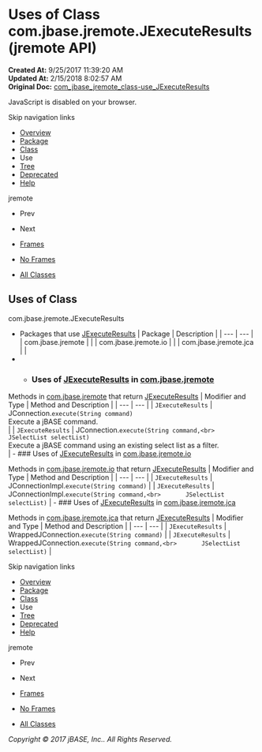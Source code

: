# Uses of Class com.jbase.jremote.JExecuteResults (jremote   API)

**Created At:** 9/25/2017 11:39:20 AM  
**Updated At:** 2/15/2018 8:02:57 AM  
**Original Doc:** [com_jbase_jremote_class-use_JExecuteResults](https://docs.jbase.com/39249-class-use/com_jbase_jremote_class-use_JExecuteResults)  

<!--<br>    try {<br>        if (location.href.indexOf('is-external=true') == -1) {<br>            parent.document.title="Uses of Class com.jbase.jremote.JExecuteResults (jremote   API)";<br>        }<br>    }<br>    catch(err) {<br>    }<br>//-->
JavaScript is disabled on your browser.

Skip navigation links

- [Overview](../../../../overview-summary.html)
- [Package](/30312-jagent/jremote-api)
- [Class](/39248-jremote/com_jbase_jremote_jexecuteresults "class in com.jbase.jremote")
- Use
- [Tree](/39248-jremote/com_jbase_jremote_package-tree)
- [Deprecated](../../../../deprecated-list.html)
- [Help](../../../../help-doc.html)


jremote <br>

- Prev
- Next


- [Frames](../../../../index.html?com/jbase/jremote/class-use//39249-class-use/com_jbase_jremote_class-use_JExecuteResults)
- [No Frames](/39249-class-use/com_jbase_jremote_class-use_JExecuteResults)


- [All Classes](../../../../allclasses-noframe.html)


<!--<br>  allClassesLink = document.getElementById("allclasses\_navbar\_top");<br>  if(window==top) {<br>    allClassesLink.style.display = "block";<br>  }<br>  else {<br>    allClassesLink.style.display = "none";<br>  }<br>  //-->

## Uses of Class
com.jbase.jremote.JExecuteResults

- Packages that use [JExecuteResults](/39248-jremote/com_jbase_jremote_jexecuteresults "class in com.jbase.jremote") | Package | Description |
| --- | --- |
| com.jbase.jremote |   |
| com.jbase.jremote.io |   |
| com.jbase.jremote.jca |   |
- - ### Uses of [JExecuteResults](/39248-jremote/com_jbase_jremote_jexecuteresults "class in com.jbase.jremote") in [com.jbase.jremote](/30312-jagent/jremote-api)


Methods in [com.jbase.jremote](/30312-jagent/jremote-api) that return [JExecuteResults](/39248-jremote/com_jbase_jremote_jexecuteresults "class in com.jbase.jremote") | Modifier and Type | Method and Description |
| --- | --- |
| `JExecuteResults` | JConnection.`execute(String command)`<br>Execute a jBASE command.<br> |
| `JExecuteResults` | JConnection.`execute(String command,<br>       JSelectList selectList)`<br>Execute a jBASE command using an existing select list as a filter.<br> |
    - ### Uses of [JExecuteResults](/39248-jremote/com_jbase_jremote_jexecuteresults "class in com.jbase.jremote") in [com.jbase.jremote.io](/39250-io/com_jbase_jremote_io_package-summary)


Methods in [com.jbase.jremote.io](/39250-io/com_jbase_jremote_io_package-summary) that return [JExecuteResults](/39248-jremote/com_jbase_jremote_jexecuteresults "class in com.jbase.jremote") | Modifier and Type | Method and Description |
| --- | --- |
| `JExecuteResults` | JConnectionImpl.`execute(String command)`  |
| `JExecuteResults` | JConnectionImpl.`execute(String command,<br>       JSelectList selectList)`  |
    - ### Uses of [JExecuteResults](/39248-jremote/com_jbase_jremote_jexecuteresults "class in com.jbase.jremote") in [com.jbase.jremote.jca](/39258-jca/com_jbase_jremote_jca_package-summary)


Methods in [com.jbase.jremote.jca](/39258-jca/com_jbase_jremote_jca_package-summary) that return [JExecuteResults](/39248-jremote/com_jbase_jremote_jexecuteresults "class in com.jbase.jremote") | Modifier and Type | Method and Description |
| --- | --- |
| `JExecuteResults` | WrappedJConnection.`execute(String command)`  |
| `JExecuteResults` | WrappedJConnection.`execute(String command,<br>       JSelectList selectList)`  |

Skip navigation links

- [Overview](../../../../overview-summary.html)
- [Package](/30312-jagent/jremote-api)
- [Class](/39248-jremote/com_jbase_jremote_jexecuteresults "class in com.jbase.jremote")
- Use
- [Tree](/39248-jremote/com_jbase_jremote_package-tree)
- [Deprecated](../../../../deprecated-list.html)
- [Help](../../../../help-doc.html)


jremote <br>

- Prev
- Next


- [Frames](../../../../index.html?com/jbase/jremote/class-use//39249-class-use/com_jbase_jremote_class-use_JExecuteResults)
- [No Frames](/39249-class-use/com_jbase_jremote_class-use_JExecuteResults)


- [All Classes](../../../../allclasses-noframe.html)


<!--<br>  allClassesLink = document.getElementById("allclasses\_navbar\_bottom");<br>  if(window==top) {<br>    allClassesLink.style.display = "block";<br>  }<br>  else {<br>    allClassesLink.style.display = "none";<br>  }<br>  //-->

*Copyright © 2017 jBASE, Inc.. All Rights Reserved.*
